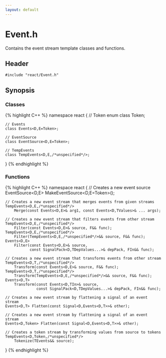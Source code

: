```yaml
---
layout: default
---
```

# Event.h
Contains the event stream template classes and functions.

## Header
`#include "react/Event.h"`

## Synopsis

### Classes
{% highlight C++ %}
namespace react
{
    // Token
    enum class Token;

    // Events
    class Events<D,E=Token>;

    // EventSource
    class EventSource<D,E=Token>;

    // TempEvents
    class TempEvents<D,E,/*unspecified*/>;
}
{% endhighlight %}

### Functions
{% highlight C++ %}
namespace react
{
    // Creates a new event source
    EventSource<D,E> MakeEventSource<D,E=Token>();

    // Creates a new event stream that merges events from given streams
    TempEvents<D,E,/*unspecified*/>
        Merge(const Events<D,E>& arg1, const Events<D,TValues>& ... args);

    // Creates a new event stream that filters events from other stream
    TempEvents<D,E,/*unspecified*/>
        Filter(const Events<D,E>& source, F&& func);
    TempEvents<D,E,/*unspecified*/>
        Filter(TempEvents<D,E,/*unspecified*/>&& source, F&& func);
    Events<D,E>
        Filter(const Events<D,E>& source,
               const SignalPack<D,TDepValues...>& depPack, FIn&& func);

    // Creates a new event stream that transforms events from other stream
    TempEvents<D,T,/*unspecified*/>
        Transform(const Events<D,E>& source, F&& func);
    TempEvents<D,T,/*unspecified*/>
        Transform(TempEvents<D,E,/*unspecified*/>&& source, F&& func);
    Events<D,T>
        Transform(const Events<D,TIn>& source,
                  const SignalPack<D,TDepValues...>& depPack, FIn&& func);

    // Creates a new event stream by flattening a signal of an event stream
    Events<D,T> Flatten(const Signal<D,Events<D,T>>& other);

    // Creates a new event stream by flattening a signal of an event stream
    Events<D,Token> Flatten(const Signal<D,Events<D,T>>& other);

    // Creates a token stream by transforming values from source to tokens
    TempEvents<D,Token,/*unspecified*/>
        Tokenize(TEvents&& source);
}
{% endhighlight %}